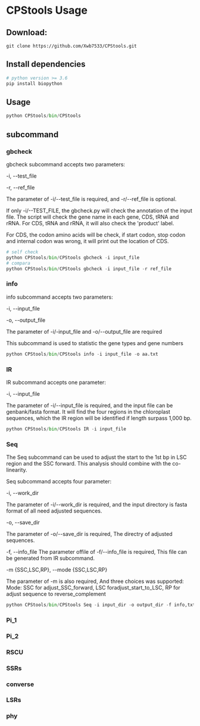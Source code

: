 # CPStools Usage

## Download:

```shell
git clone https://github.com/Xwb7533/CPStools.git
```

## Install dependencies

```sh
# python version >= 3.6
pip install biopython
```

## Usage

```python
python CPStools/bin/CPStools 
```

## subcommand

### gbcheck

gbcheck subcommand accepts two parameters:

 -i, --test_file

 -r, --ref_file

The parameter of -i/--test_file is required, and -r/--ref_file is optional.

If only -i/--TEST_FILE, the gbcheck.py will check the annotation of the input file. The script will check the gene name in each gene, CDS, tRNA and rRNA. For CDS, tRNA and rRNA, it will also check the 'product' label.

For CDS, the codon amino acids will be check, if start codon, stop codon and internal codon was wrong, it will print out the location of CDS.

```python
# self check
python CPStools/bin/CPStools gbcheck -i input_file
# compara
python CPStools/bin/CPStools gbcheck -i input_file -r ref_file
```

### info

info subcommand accepts two parameters:

 -i, --input_file

 -o, --output_file

The parameter of -i/-input_file and  -o/--output_file are required

This subcommand is used to statistic the gene types and gene numbers

```python
python CPStools/bin/CPStools info -i input_file -o aa.txt  
```

### IR

IR subcommand accepts one parameter:

 -i, --input_file

The parameter of -i/--input_file is required, and the input file can be genbank/fasta format. It will find the four regions in the chloroplast sequences, which the IR region will be identified if length surpass 1,000 bp.

```python
python CPStools/bin/CPStools IR -i input_file
```

### Seq

The Seq subcommand can be used to adjust the start to the 1st bp in LSC region and the SSC forward. This analysis should combine with the co-linearity.

Seq subcommand accepts four parameter:

 -i, --work_dir

The parameter of -i/--work_dir is required, and the input directory is fasta format of all need adjusted sequences.

 -o, --save_dir

The parameter of -o/--save_dir is required, The directry of adjusted sequences.

-f, --info_file 
The parameter offile of -f/--info_file is required, This file can be generated from IR subcommand.

-m {SSC,LSC,RP}, --mode {SSC,LSC,RP}

The parameter of -m is also required, And three choices was supported:
    Mode: SSC for adjust_SSC_forward, 
          LSC foradjust_start_to_LSC, 
          RP for adjust sequence to reverse_complement

```python
python CPStools/bin/CPStools Seq -i input_dir -o output_dir -f info,txt -m LSC/SSC/RP
```

### Pi_1

### Pi_2

### RSCU

### SSRs

### converse

### LSRs

### phy

